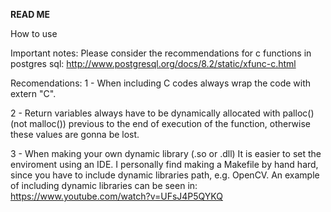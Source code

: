 <b><p2> READ ME <p2></b>

How to use

Important notes:
Please consider the recommendations for c functions in postgres sql: 
http://www.postgresql.org/docs/8.2/static/xfunc-c.html

Recomendations:
1 - When including C codes always wrap the code with extern "C".

2 - Return variables always have to be dynamically allocated with palloc() (not malloc()) previous 
to the end of execution of the function, otherwise these values are gonna be lost.

3 - When making your own dynamic library (.so or .dll) It is easier to set the enviroment using an IDE. 
I personally find making a Makefile by hand hard, since you have to include dynamic libraries path, e.g. 
OpenCV. An example of including dynamic libraries can be seen in: https://www.youtube.com/watch?v=UFsJ4P5QYKQ
